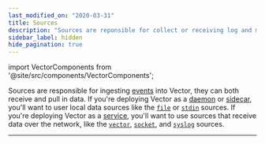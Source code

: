 ```yaml
---
last_modified_on: "2020-03-31"
title: Sources
description: "Sources are reponsible for collect or receiving log and metrics data. These could be local sources, like a file, or a protocols, like HTTP or TCP."
sidebar_label: hidden
hide_pagination: true
---
```


import VectorComponents from '@site/src/components/VectorComponents';

Sources are responsible for ingesting [events][docs.data-model] into
Vector, they can both receive and pull in data. If you're deploying Vector as
a [daemon][docs.strategies#daemon] or [sidecar][docs.strategies#sidecar], you'll
want to user local data sources like the [`file`][docs.sources.file] or
[`stdin`][docs.sources.stdin] sources. If you're deploying Vector as a
[service][docs.strategies#service], you'll want to use sources that receive data
over the network, like the [`vector`][docs.sources.vector],
[`socket`][docs.sources.socket], and [`syslog`][docs.sources.syslog] sources.

---

<VectorComponents titles={false} sinks={false} transforms={false} />


[docs.data-model]: /docs/about/data-model/
[docs.sources.file]: /docs/reference/sources/file/
[docs.sources.socket]: /docs/reference/sources/socket/
[docs.sources.stdin]: /docs/reference/sources/stdin/
[docs.sources.syslog]: /docs/reference/sources/syslog/
[docs.sources.vector]: /docs/reference/sources/vector/
[docs.strategies#daemon]: /docs/setup/deployment/strategies/#daemon
[docs.strategies#service]: /docs/setup/deployment/strategies/#service
[docs.strategies#sidecar]: /docs/setup/deployment/strategies/#sidecar
